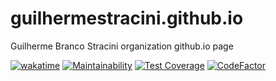 # guilhermestracini.github.io

Guilherme Branco Stracini organization github.io page

[![wakatime](https://wakatime.com/badge/github/GuilhermeStracini/guilhermestracini.github.io.svg)](https://wakatime.com/badge/github/GuilhermeStracini/guilhermestracini.github.io)
[![Maintainability](https://api.codeclimate.com/v1/badges/921da57d388d4cb4028f/maintainability)](https://codeclimate.com/github/GuilhermeStracini/guilhermestracini.github.io/maintainability)
[![Test Coverage](https://api.codeclimate.com/v1/badges/921da57d388d4cb4028f/test_coverage)](https://codeclimate.com/github/GuilhermeStracini/guilhermestracini.github.io/test_coverage)
[![CodeFactor](https://www.codefactor.io/repository/github/GuilhermeStracini/guilhermestracini.github.io/badge)](https://www.codefactor.io/repository/github/GuilhermeStracini/guilhermestracini.github.io)
